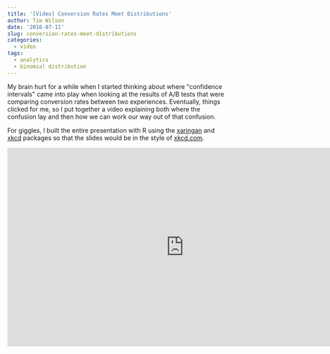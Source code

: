 ```yaml
---
title: '[Video] Conversion Rates Meet Distributions'
author: Tim Wilson
date: '2018-07-11'
slug: conversion-rates-meet-distributions
categories:
  - video
tags:
  - analytics
  - binomial distribution
---
```


My brain hurt for a while when I started thinking about where "confidence intervals" came into play when looking at the results of A/B tests that were comparing conversion rates between two experiences. Eventually, things clicked for me, so I put together a video explaining both where the confusion lay and then how we can work our way out of that confusion.

For giggles, I built the entire presentation with R using the [xaringan](https://bookdown.org/yihui/rmarkdown/xaringan.html) and [xkcd](https://cran.r-project.org/web/packages/xkcd/index.html) packages so that the slides would be in the style of [xkcd.com](https://xkcd.com).

<iframe width="800" height="450" src="https://www.youtube.com/embed/ZmJdv2JiBgo" title="YouTube video player" frameborder="0" allow="accelerometer; autoplay; clipboard-write; encrypted-media; gyroscope; picture-in-picture" allowfullscreen></iframe>

